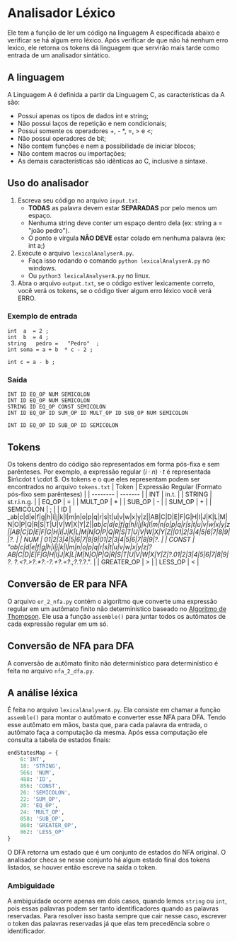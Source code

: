 # Analisador Léxico
Ele tem a função de ler um código na linguagem A especificada abaixo e verificar se há algum erro léxico. Após verificar de que não há nenhum erro lexico, ele retorna os tokens dá linguagem que servirão mais tarde como entrada de um analisador sintático.
## A linguagem
A Linguagem A é definida a partir da Linguagem C, as características da A são:
- Possui apenas os tipos de dados int e string;
- Não possui laços de repetição e nem condicionais;
- Possui somente os operadores +, - *, =, > e <;
- Não possui operadores de bit;
- Não contem funções e nem a possibilidade de iniciar blocos;
- Não contem macros ou importações;
- As demais características são idênticas ao C, inclusive a sintaxe.

## Uso do analisador
1. Escreva seu código no arquivo `input.txt`.
    * **TODAS** as palavra devem estar **SEPARADAS** por pelo menos um espaço.
    * Nenhuma string deve conter um espaço dentro dela (ex: string a = "joão pedro").
    * O ponto e vírgula **NÃO DEVE** estar colado em nenhuma palavra (ex: int a;)
2. Execute o arquivo `lexicalAnalyserA.py`.
    * Faça isso rodando o comando `python lexicalAnalyserA.py` no windows.
    * Ou `python3 lexicalAnalyserA.py` no linux.
3. Abra o arquivo `output.txt`, se o código estiver lexicamente correto, você verá os tokens, se o código tiver algum erro léxico você verá ERRO.

### Exemplo de entrada
```
int  a  = 2 ;
int  b  = 4 ;
string   pedro =   "Pedro"  ;
int soma = a + b  * c - 2 ;

int c = a - b ;             
```

### Saída
```
INT ID EQ_OP NUM SEMICOLON 
INT ID EQ_OP NUM SEMICOLON 
STRING ID EQ_OP CONST SEMICOLON 
INT ID EQ_OP ID SUM_OP ID MULT_OP ID SUB_OP NUM SEMICOLON 

INT ID EQ_OP ID SUB_OP ID SEMICOLON 

```

## Tokens
Os tokens dentro do código são representados em forma pós-fixa e sem parênteses. Por exemplo, a expressão regular $(i\cdot n)\cdot t$ é representada $in\cdot t \cdot $. Os tokens e o que eles representam podem ser encontrados no arquivo `tokens.txt`
| Token    | Expressão Regular (Formato pós-fixo sem parênteses) |
| -------- | ------- |
| INT  |   in.t.  |
| STRING | st.r.i.n.g.   |
| EQ_OP    | =   |
| MULT_OP    | *   |
| SUB_OP    | -   |
| SUM_OP    | +   |
| SEMICOLON    | ;   |
| ID    | _ab\|c\|d\|e\|f\|g\|h\|i\|j\|k\|l\|m\|n\|o\|p\|q\|r\|s\|t\|u\|v\|w\|x\|y\|z\|\|AB\|C\|D\|E\|F\|G\|H\|I\|J\|K\|L\|M\|N\|O\|P\|Q\|R\|S\|T\|U\|V\|W\|X\|Y\|Z\|\|_ab\|c\|d\|e\|f\|g\|h\|i\|j\|k\|l\|m\|n\|o\|p\|q\|r\|s\|t\|u\|v\|w\|x\|y\|z\|\|AB\|C\|D\|E\|F\|G\|H\|I\|J\|K\|L\|M\|N\|O\|P\|Q\|R\|S\|T\|U\|V\|W\|X\|Y\|Z\|\|01\|2\|3\|4\|5\|6\|7\|8\|9\|\|?.   |
| NUM    | 01\|2\|3\|4\|5\|6\|7\|8\|9\|01\|2\|3\|4\|5\|6\|7\|8\|9\|?. |
| CONST   | "ab\|c\|d\|e\|f\|g\|h\|i\|j\|k\|l\|m\|n\|o\|p\|q\|r\|s\|t\|u\|v\|w\|x\|y\|z\|?AB\|C\|D\|E\|F\|G\|H\|I\|J\|K\|L\|M\|N\|O\|P\|Q\|R\|S\|T\|U\|V\|W\|X\|Y\|Z\|?.01\|2\|3\|4\|5\|6\|7\|8\|9\|?. ?.<?.>?.*?.-?.+?.=?.;?._?.?.\".   |
| GREATER_OP   | >   |
| LESS_OP    | <   |

## Conversão de ER para NFA
O arquivo `er_2_nfa.py` contém o algorítmo que converte uma expressão regular em um autômato finito não deterministico baseado no [Algoritmo de Thompson](https://pt.wikipedia.org/wiki/Algoritmo_de_Thompson#:~:text=Em%20ci%C3%AAncia%20da%20computa%C3%A7%C3%A3o%2C%20Algoritmo,casar%20palavras%20com%20express%C3%B5es%20regulares.). Ele usa a função `assemble()` para juntar todos os autômatos de cada expressão regular em um só.

## Conversão de NFA para DFA
A conversão de autômato finito não determinístico para determinístico é feita no arquivo `nfa_2_dfa.py`.

## A análise léxica
É feita no arquivo `lexicalAnalyserA.py`. Ela consiste em chamar a função `assemble()` para montar o autômato e converter esse NFA para DFA. Tendo esse autômato em mãos, basta que, para cada palavra da entrada, o autômato faça a computação da mesma. Após essa computação ele consulta a tabela de estados finais:

``` py
endStatesMap = {
	6:'INT',
	18: 'STRING',
	566: 'NUM',
	488: 'ID',
	856: 'CONST',
	26: 'SEMICOLON',
	22: 'SUM_OP',
	20: 'EQ_OP',
	24: 'MULT_OP',
	858: 'SUB_OP',
	860: 'GREATER_OP',
	862: 'LESS_OP'
}
```

O DFA retorna um estado que é um conjunto de estados do NFA original. O analisador checa se nesse conjunto há algum estado final dos tokens listados, se houver então escreve na saída o token.

### Ambiguidade
A ambiguidade ocorre apenas em dois casos, quando lemos `string` ou `int`, pois essas palavras podem ser tanto identificadores quando as palavras reservadas. Para resolver isso basta sempre que cair nesse caso, escrever o token das palavras reservadas já que elas tem precedência sobre o identificador.
